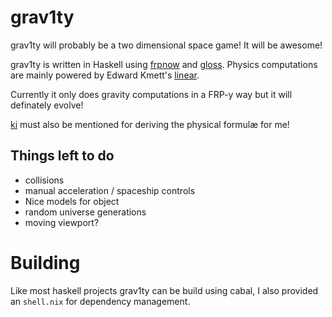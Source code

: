 # grav1ty

grav1ty will probably be a two dimensional space game! It will be awesome!

grav1ty is written in Haskell using [frpnow][frpnow-paper] and [gloss][gloss].
Physics computations are mainly powered by Edward Kmett's [linear][linear].

Currently it only does gravity computations in a FRP-y way but it will
definately evolve!

[ki][naudiz] must also be mentioned for deriving the physical formulæ for me!

## Things left to do

* collisions
* manual acceleration / spaceship controls
* Nice models for object
* random universe generations
* moving viewport?

# Building

Like most haskell projects grav1ty can be build using cabal, I also provided an
`shell.nix` for dependency management.

[frpnow-paper]: http://www.cse.chalmers.se/~atze/papers/prprfrp.pdf
[gloss]: http://hackage.haskell.org/package/gloss
[linear]: https://hackage.haskell.org/package/linear
[naudiz]: https://github.com/KiNaudiz
